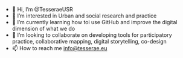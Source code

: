 - 👋 Hi, I’m @TesseraeUSR
- 👀 I’m interested in Urban and social research and practice
- 🌱 I’m currently learning how toi use GitHub and improve the digital dimension of what we do
- 💞️ I’m looking to collaborate on developing tools for participatory practice, collaborative mapping, digital storytelling, co-design
- 📫 How to reach me info@tesserae.eu

<!---
TesseraeUSR/TesseraeUSR is a ✨ special ✨ repository because its `README.md` (this file) appears on your GitHub profile.
You can click the Preview link to take a look at your changes.
--->
